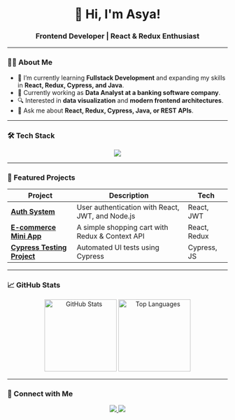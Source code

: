 <!-- Banner veya animasyonlu GIF ekleyebilirsin -->
<h1 align="center">👋 Hi, I'm Asya!</h1>
<h3 align="center">Frontend Developer | React & Redux Enthusiast</h3>

---

### 👩‍💻 About Me
- 🌱 I’m currently learning **Fullstack Development** and expanding my skills in **React, Redux, Cypress, and Java**.  
- 💼 Currently working as **Data Analyst at a banking software company**.  
- 🔍 Interested in **data visualization** and **modern frontend architectures**.  
- 💬 Ask me about **React, Redux, Cypress, Java, or REST APIs**.  

---

### 🛠 Tech Stack
<p align="center">
  <img src="https://skillicons.dev/icons?i=react,redux,js,html,css,java,git,github,vscode" />
</p>

---

### 🚀 Featured Projects
| Project | Description | Tech |
|---------|-------------|------|
| **[Auth System](https://github.com/asyaisbil/auth-system)** | User authentication with React, JWT, and Node.js | React, JWT |
| **[E-commerce Mini App](https://github.com/asyaisbil/react-ecommerce)** | A simple shopping cart with Redux & Context API | React, Redux |
| **[Cypress Testing Project](https://github.com/asyaisbil/cypress-tests)** | Automated UI tests using Cypress | Cypress, JS |

---

### 📈 GitHub Stats
<p align="center">
  <img src="https://github-readme-stats.vercel.app/api?username=asyaisbil&show_icons=true&theme=radical" alt="GitHub Stats" height="165" />
  <img src="https://github-readme-stats.vercel.app/api/top-langs/?username=asyaisbil&layout=compact&theme=radical" alt="Top Languages" height="165" />
</p>

---

### 🔗 Connect with Me
<p align="center">
  <a href="https://www.linkedin.com/in/sami-kaya-0b66a7101/" target="_blank">
    <img src="https://img.shields.io/badge/LinkedIn-0077B5?style=for-the-badge&logo=linkedin&logoColor=white" />
  </a>
  <a href="mailto:asyaisbil@example.com">
    <img src="https://img.shields.io/badge/Email-D14836?style=for-the-badge&logo=gmail&logoColor=white" />
  </a>
</p>
